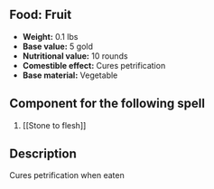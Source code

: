 ## Food: Fruit
- **Weight:** 0.1 lbs
- **Base value:** 5 gold
- **Nutritional value:** 10 rounds
- **Comestible effect:** Cures petrification
- **Base material:** Vegetable
## Component for the following spell
1. [[Stone to flesh]]
## Description
Cures petrification when eaten
